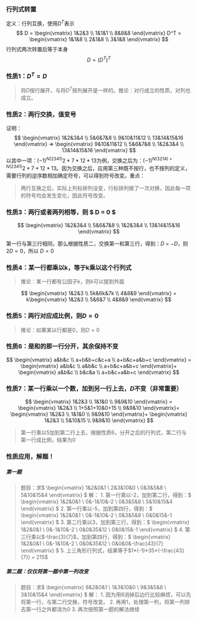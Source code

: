 ### 行列式转置
定义：行列互换，使用$D^T$表示
$$
D = 
\begin{vmatrix}
1&2&3 \\
1&1&1 \\
8&8&8
\end{vmatrix} 
D^T = 
\begin{vmatrix}
1&1&8 \\
2&1&8 \\
3&1&8
\end{vmatrix}
$$
行列式两次转置后等于本身
$$D = (D^T)^T$$

### 性质1：$D^T = D$
> 将$D$按行展开，与将$D^T$按列展开是一样的。推论：对行成立的性质，对列也成立。
### 性质2：两行交换，值变号
证明：
$$
\begin{vmatrix}
1&2&3&4 \\
5&6&7&8 \\
9&10&11&12 \\
13&14&15&16
\end{vmatrix} =>
\begin{vmatrix}
9&10&11&12 \\
5&6&7&8 \\
1&2&3&4 \\
13&14&15&16
\end{vmatrix}
$$
以其中一项：$(-1)^{N(2341)}2*7*12*13$为例，交换之后为：$(-1)^{N(3214)+N(2341)}2*7*12*13$。因为交换之后，应用第三种既不按行，也不按列的定义，需要行列的逆序数相加确定符号，可以得到符号改变。重点：
> 两行互换之后，实际上列标排列没变，行标排列做了一次对换，因此每一项的符号均会发生变化，因此符号改变。
### 性质3：两行或者两列相等，则 $ D = 0 $

$$
\begin{vmatrix}
1&2&3&4 \\
5&6&7&8 \\
1&2&3&4 \\
13&14&15&16
\end{vmatrix}
$$

第一行与第三行相同，那么根据性质二，交换第一和第三行，得到：$D$ = $-D$，则$2D = 0$，所以 $D = 0$
### 性质4：某一行都乘以k，等于k乘以这个行列式
> 推论：某一行都有公因子k，则k可以提到外面

$$
\begin{vmatrix}
1&2&3 \\
5k&6k&7k \\
4&8&9
\end{vmatrix} = 
k\begin{vmatrix}
1&2&3 \\
5&6&7 \\
4&8&9
\end{vmatrix}
$$

### 性质5：两行对应成比例，则$D = 0$
> 推论：如果某以行都是0，则$D = 0$

### 性质6：是和的那一行分开，其余保持不变
$$
\begin{vmatrix}
a&b&c \\
a+b&b+c&c+a \\
a+b&c+a&b+c
\end{vmatrix} = 
\begin{vmatrix}
a&b&c \\
a&b&c \\
a+b&c+a&b+c
\end{vmatrix}+
\begin{vmatrix}
a&b&c \\
b&c&a \\
a+b&c+a&b+c
\end{vmatrix}
$$

### 性质7：某一行乘以一个数，加到另一行上去，$D$不变（非常重要）
$$
\begin{vmatrix}
1&2&3 \\
1&1&0 \\
9&9&10
\end{vmatrix} = 
\begin{vmatrix}
1&2&3 \\
1+5&1+10&0+15 \\
9&9&10
\end{vmatrix}=
\begin{vmatrix}
1&2&3 \\
1&1&0 \\
9&9&10
\end{vmatrix}+
\begin{vmatrix}
1&2&3 \\
5&10&15 \\
9&9&10
\end{vmatrix}
$$
> 第一行乘以5加到第二行上去，根据性质6，分开之后的行列式，第二行与第一行成比例，结果为0

### 性质应用，解题！
##### 第一题
>题目：求$
\begin{vmatrix}
1&2&0&1 \\
2&3&10&0 \\
0&3&5&8 \\
5&10&15&4
\end{vmatrix}
$
解：
    1. 第一行乘以-2，加到第二行，得到：$
\begin{vmatrix}
1&2&0&1 \\
0&-1&10&-2 \\
0&3&5&8 \\
5&10&15&4
\end{vmatrix}
$
    2. 第一行乘以-5，加到第四行，得到：$
\begin{vmatrix}
1&2&0&1 \\
0&-1&10&-2 \\
0&3&5&8 \\
0&0&15&-1
\end{vmatrix}
$
    3. 第二行乘以3，加到第三行，得到：$
\begin{vmatrix}
1&2&0&1 \\
0&-1&10&-2 \\
0&0&35&12 \\
0&0&15&-1
\end{vmatrix}
$
    4. 第三行乘以$-\frac{3}{7}$，加到第四行，得到：$
    \begin{vmatrix}
1&2&0&1 \\
0&-1&10&-2 \\
0&0&35&12 \\
0&0&0&-\frac{43}{7}
\end{vmatrix}
    $
    5. 上三角形行列式，结果等于$1*(-1)*35*(-\frac{43}{7}) = 215$

##### 第二题：仅仅将第一题中第一列改变
>题目：求$
\begin{vmatrix}
8&2&0&1 \\
1&3&10&0 \\
9&3&5&8 \\
3&10&15&4
\end{vmatrix}
$
解：
    1. 因为用8消掉后边行比较麻烦，可以先将第一行，与第二行交换，符号改变。
    2. 再用1，处理第一列，将第一列除去第一行之外都消为0
    3. 再次按照第一题的解法继续